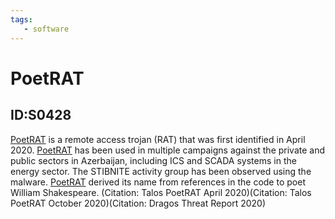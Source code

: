 ```yaml
---
tags:
   - software
---
```

# PoetRAT
## ID:S0428
[PoetRAT](/mitre/software/S0428) is a remote access trojan (RAT) that was first identified in April 2020. [PoetRAT](/mitre/software/S0428) has been used in multiple campaigns against the private and public sectors in Azerbaijan, including ICS and SCADA systems in the energy sector. The STIBNITE activity group has been observed using the malware. [PoetRAT](/mitre/software/S0428) derived its name from references in the code to poet William Shakespeare. (Citation: Talos PoetRAT April 2020)(Citation: Talos PoetRAT October 2020)(Citation: Dragos Threat Report 2020)
